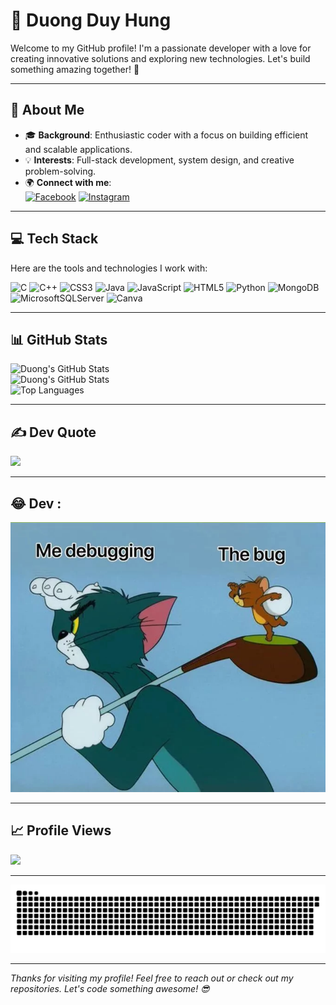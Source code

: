 # 🌟 Duong Duy Hung

Welcome to my GitHub profile! I'm a passionate developer with a love for creating innovative solutions and exploring new technologies. Let's build something amazing together! 🚀

---

## 📖 About Me
- 🎓 **Background**: Enthusiastic coder with a focus on building efficient and scalable applications.
- 💡 **Interests**: Full-stack development, system design, and creative problem-solving.
- 🌍 **Connect with me**:  
  [![Facebook](https://img.shields.io/badge/Facebook-%231877F2.svg?logo=Facebook&logoColor=white)](https://facebook.com/ddh.duyhung/) 
  [![Instagram](https://img.shields.io/badge/Instagram-%23E4405F.svg?logo=Instagram&logoColor=white)](https://instagram.com/duongduyhwng/)

---

## 💻 Tech Stack
Here are the tools and technologies I work with:

![C](https://img.shields.io/badge/c-%2300599C.svg?style=flat&logo=c&logoColor=white)
![C++](https://img.shields.io/badge/c++-%2300599C.svg?style=flat&logo=c%2B%2B&logoColor=white)
![CSS3](https://img.shields.io/badge/css3-%231572B6.svg?style=flat&logo=css3&logoColor=white)
![Java](https://img.shields.io/badge/java-%23ED8B00.svg?style=flat&logo=java&logoColor=white)
![JavaScript](https://img.shields.io/badge/javascript-%23323330.svg?style=flat&logo=javascript&logoColor=%23F7DF1E)
![HTML5](https://img.shields.io/badge/html5-%23E34F26.svg?style=flat&logo=html5&logoColor=white)
![Python](https://img.shields.io/badge/python-3670A0?style=flat&logo=python&logoColor=ffdd54)
![MongoDB](https://img.shields.io/badge/MongoDB-%234ea94b.svg?style=flat&logo=mongodb&logoColor=white)
![MicrosoftSQLServer](https://img.shields.io/badge/Microsoft%20SQL%20Server-CC2927?style=flat&logo=microsoft%20sql%20server&logoColor=white)
![Canva](https://img.shields.io/badge/Canva-%2300C4CC.svg?style=flat&logo=Canva&logoColor=white)

---

## 📊 GitHub Stats
![Duong's GitHub Stats](https://github-readme-stats.vercel.app/api?username=duyhungduong&theme=radical&hide_border=false&include_all_commits=false&count_private=false)<br/>
![Duong's GitHub Stats](https://github-readme-streak-stats.herokuapp.com/?user=duyhungduong&theme=radical&hide_border=false)<br/>
![Top Languages](https://github-readme-stats.vercel.app/api/top-langs/?username=duyhungduong&theme=radical&hide_border=false&include_all_commits=false&count_private=false&layout=compact)

---

## ✍️ Dev Quote
 ![](https://quotes-github-readme.vercel.app/api?type=horizontal&theme=radical)

---

## 😂 Dev :
<img src='/tamvagiahuy.png' title="Meme" alt="Please refresh the page if the meme doesn't show up.">

---

## 📈 Profile Views
[![](https://visitcount.itsvg.in/api?id=duyhungduong&icon=0&color=0)](https://visitcount.itsvg.in)

---

![](/snike.svg)

---

*Thanks for visiting my profile! Feel free to reach out or check out my repositories. Let's code something awesome! 😎*
